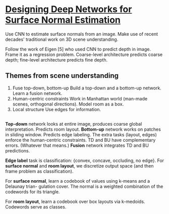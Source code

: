 # [Designing Deep Networks for Surface Normal Estimation](https://arxiv.org/abs/1411.4958)

Use CNN to estimate surface normals from an image. Make use of recent decades' traditional work on 3D scene understanding.

Follow the work of Eigen [5] who used CNN to predict depth in image. Frame it as a regression problem. Coarse-level architecture predicts coarse depth; fine-level architecture predicts fine depth.

## Themes from scene understanding

1. Fuse top-down, bottom-up
Build a top-down and a bottom-up network. Learn a fusion network.
2. Human-centric constraints
Work in Manhattan world (man-made scenes, orthogonal directions). Model room as a box.
3. Local structure
Use edges for information.

## 

**Top-down** network looks at entire image, produces coarse global interpretation. Predicts room layout.
**Bottom-up** network works on patches in sliding window. Predicts edge labeling.
The extra tasks (layout, edges) enforce the human-centric constraints.
TD and BU have complementary errors. (Whatever that means.)
**Fusion** network integrates TD and BU predictions.

**Edge label** task is classification: {convex, concave, occluding, no edge}.
For **surface normal** and **room layout**, we discretize output space (and then frame problem as classification).

For **surface normal**, learn a codebook of values using k-means and a Delaunay trian-
gulation cover. The normal is a weighted combination of the codewords for its triangle.

For **room layout**, learn a codebook over box layouts via k-medoids. Codewords serve as classes.
<!--stackedit_data:
eyJoaXN0b3J5IjpbMTAxNDkzNDU2Niw4NDEwNjk1OTgsMTIzMT
U3NDUwN119
-->